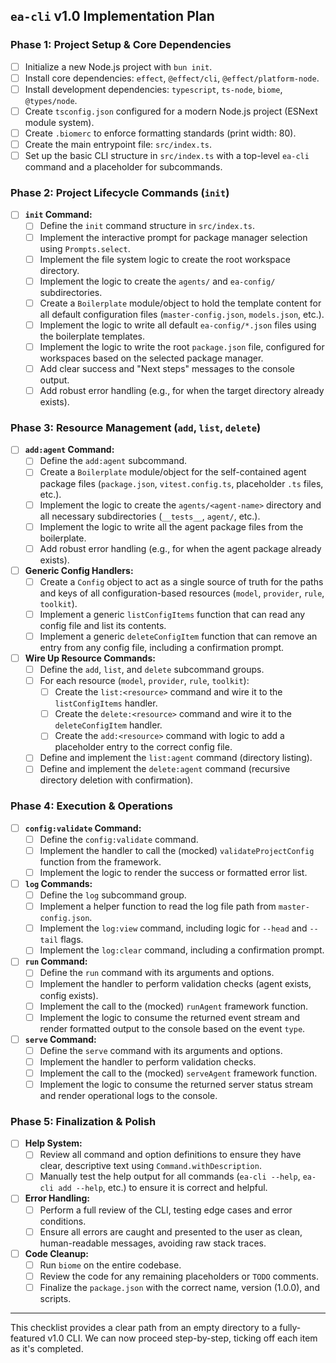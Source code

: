 

## `ea-cli` v1.0 Implementation Plan

### Phase 1: Project Setup & Core Dependencies

*   [ ] Initialize a new Node.js project with `bun init`.
*   [ ] Install core dependencies: `effect`, `@effect/cli`, `@effect/platform-node`.
*   [ ] Install development dependencies: `typescript`, `ts-node`, `biome`, `@types/node`.
*   [ ] Create `tsconfig.json` configured for a modern Node.js project (ESNext module system).
*   [ ] Create `.biomerc` to enforce formatting standards (print width: 80).
*   [ ] Create the main entrypoint file: `src/index.ts`.
*   [ ] Set up the basic CLI structure in `src/index.ts` with a top-level `ea-cli` command and a placeholder for subcommands.

### Phase 2: Project Lifecycle Commands (`init`)

*   [ ] **`init` Command:**
    *   [ ] Define the `init` command structure in `src/index.ts`.
    *   [ ] Implement the interactive prompt for package manager selection using `Prompts.select`.
    *   [ ] Implement the file system logic to create the root workspace directory.
    *   [ ] Implement the logic to create the `agents/` and `ea-config/` subdirectories.
    *   [ ] Create a `Boilerplate` module/object to hold the template content for all default configuration files (`master-config.json`, `models.json`, etc.).
    *   [ ] Implement the logic to write all default `ea-config/*.json` files using the boilerplate templates.
    *   [ ] Implement the logic to write the root `package.json` file, configured for workspaces based on the selected package manager.
    *   [ ] Add clear success and "Next steps" messages to the console output.
    *   [ ] Add robust error handling (e.g., for when the target directory already exists).

### Phase 3: Resource Management (`add`, `list`, `delete`)

*   [ ] **`add:agent` Command:**
    *   [ ] Define the `add:agent` subcommand.
    *   [ ] Create a `Boilerplate` module/object for the self-contained agent package files (`package.json`, `vitest.config.ts`, placeholder `.ts` files, etc.).
    *   [ ] Implement the logic to create the `agents/<agent-name>` directory and all necessary subdirectories (`__tests__`, `agent/`, etc.).
    *   [ ] Implement the logic to write all the agent package files from the boilerplate.
    *   [ ] Add robust error handling (e.g., for when the agent package already exists).

*   [ ] **Generic Config Handlers:**
    *   [ ] Create a `Config` object to act as a single source of truth for the paths and keys of all configuration-based resources (`model`, `provider`, `rule`, `toolkit`).
    *   [ ] Implement a generic `listConfigItems` function that can read any config file and list its contents.
    *   [ ] Implement a generic `deleteConfigItem` function that can remove an entry from any config file, including a confirmation prompt.

*   [ ] **Wire Up Resource Commands:**
    *   [ ] Define the `add`, `list`, and `delete` subcommand groups.
    *   [ ] For each resource (`model`, `provider`, `rule`, `toolkit`):
        *   [ ] Create the `list:<resource>` command and wire it to the `listConfigItems` handler.
        *   [ ] Create the `delete:<resource>` command and wire it to the `deleteConfigItem` handler.
        *   [ ] Create the `add:<resource>` command with logic to add a placeholder entry to the correct config file.
    *   [ ] Define and implement the `list:agent` command (directory listing).
    *   [ ] Define and implement the `delete:agent` command (recursive directory deletion with confirmation).

### Phase 4: Execution & Operations

*   [ ] **`config:validate` Command:**
    *   [ ] Define the `config:validate` command.
    *   [ ] Implement the handler to call the (mocked) `validateProjectConfig` function from the framework.
    *   [ ] Implement the logic to render the success or formatted error list.

*   [ ] **`log` Commands:**
    *   [ ] Define the `log` subcommand group.
    *   [ ] Implement a helper function to read the log file path from `master-config.json`.
    *   [ ] Implement the `log:view` command, including logic for `--head` and `--tail` flags.
    *   [ ] Implement the `log:clear` command, including a confirmation prompt.

*   [ ] **`run` Command:**
    *   [ ] Define the `run` command with its arguments and options.
    *   [ ] Implement the handler to perform validation checks (agent exists, config exists).
    *   [ ] Implement the call to the (mocked) `runAgent` framework function.
    *   [ ] Implement the logic to consume the returned event stream and render formatted output to the console based on the event `type`.

*   [ ] **`serve` Command:**
    *   [ ] Define the `serve` command with its arguments and options.
    *   [ ] Implement the handler to perform validation checks.
    *   [ ] Implement the call to the (mocked) `serveAgent` framework function.
    *   [ ] Implement the logic to consume the returned server status stream and render operational logs to the console.

### Phase 5: Finalization & Polish

*   [ ] **Help System:**
    *   [ ] Review all command and option definitions to ensure they have clear, descriptive text using `Command.withDescription`.
    *   [ ] Manually test the help output for all commands (`ea-cli --help`, `ea-cli add --help`, etc.) to ensure it is correct and helpful.
*   [ ] **Error Handling:**
    *   [ ] Perform a full review of the CLI, testing edge cases and error conditions.
    *   [ ] Ensure all errors are caught and presented to the user as clean, human-readable messages, avoiding raw stack traces.
*   [ ] **Code Cleanup:**
    *   [ ] Run `biome` on the entire codebase.
    *   [ ] Review the code for any remaining placeholders or `TODO` comments.
    *   [ ] Finalize the `package.json` with the correct name, version (1.0.0), and scripts.

---

This checklist provides a clear path from an empty directory to a fully-featured v1.0 CLI. We can now proceed step-by-step, ticking off each item as it's completed.